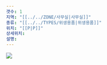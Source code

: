 ```yaml
---
갯수: 1
지역: "[[../../ZONE/사무실|사무실]]"
종류: "[[../../TYPES/위생용품|위생용품]]"
위치: "[[P|P]]"
상세위치: 
설명: 
---
```

![](http://192.168.50.22/devices/240607_IMG_0191.jpg)